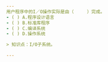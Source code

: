 ```yaml
---
用户程序中的I／O操作实际是由（　　　）完成。
- ( ) A.程序设计语言 
- ( ) B.标准库程序 
- ( ) C.编译系统 
- ( ) D.操作系统

> 知识点：I/O子系统。

---
```

